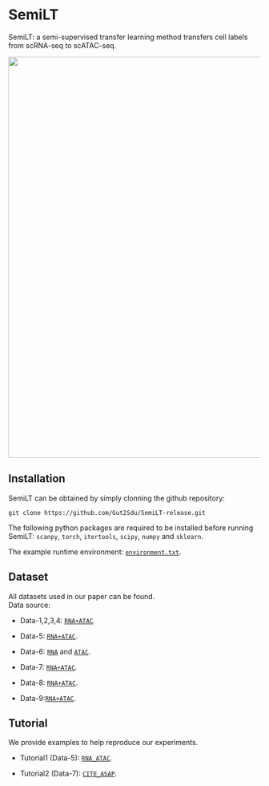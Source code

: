 # SemiLT
SemiLT: a semi-supervised transfer learning method transfers cell labels from scRNA-seq to scATAC-seq.<br>

<img src="https://github.com/Gut2Sdu/SemiLT/blob/main/Supplementary%20Information/Fig-1_00.jpg" width="800px">

## Installation

SemiLT can be obtained by simply clonning the github repository:

```
git clone https://github.com/Gut2Sdu/SemiLT-release.git
```

The following python packages are required to be installed before running SemiLT: 
`scanpy`, `torch`, `itertools`, `scipy`, `numpy` and `sklearn`.

The example runtime environment: [`environment.txt`](https://github.com/Gut2Sdu/SemiLT-release/blob/main/environment.txt).<br>

## Dataset
All datasets used in our paper can be found.<br>
Data source: <br>

* Data-1,2,3,4: [`RNA+ATAC`](https://www.ncbi.nlm.nih.gov/geo/query/acc.cgi?acc=GSE194122).<br>

* Data-5: [`RNA+ATAC`](https://github.com/caokai1073/uniPort).<br>

* Data-6: [`RNA`](https://tabula-muris.ds.czbiohub.org/) and [`ATAC`](https://atlas.gs.washington.edu/mouse-atac/).<br>

* Data-7: [`RNA+ATAC`](https://github.com/SydneyBioX/scJoint).<br>

* Data-8: [`RNA+ATAC`](https://github.com/dpeerlab/Palantir/).<br>

* Data-9:[`RNA+ATAC`](https://stuartlab.org/signac/articles/pbmc_vignette).

## Tutorial
We provide examples to help reproduce our experiments.<br>
* Tutorial1 (Data-5): [`RNA_ATAC`](https://github.com/Gut2Sdu/SemiLT-release/blob/main/tutorial/RNA-seq%20and%20ATAC-seq%20integration%20using%20SemiLT.ipynb).<br>

* Tutorial2 (Data-7): [`CITE_ASAP`](https://github.com/Gut2Sdu/SemiLT-release/blob/main/tutorial/CITE-seq%20and%20ASAP-seq%20integration%20using%20SemiLT.ipynb).<br>
